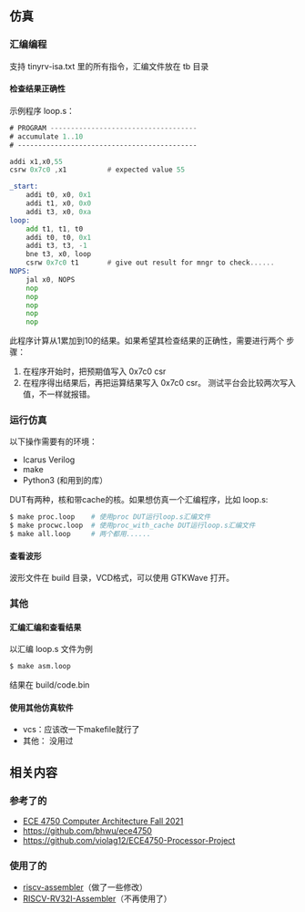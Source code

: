 ## 仿真
### 汇编编程
支持 tinyrv-isa.txt 里的所有指令，汇编文件放在 tb 目录

#### 检查结果正确性
示例程序 loop.s：
```asm
# PROGRAM ------------------------------------
# accumulate 1..10
# --------------------------------------------

addi x1,x0,55
csrw 0x7c0 ,x1          # expected value 55

_start:
    addi t0, x0, 0x1
    addi t1, x0, 0x0
    addi t3, x0, 0xa
loop:
    add t1, t1, t0
    addi t0, t0, 0x1
    addi t3, t3, -1
    bne t3, x0, loop
    csrw 0x7c0 t1       # give out result for mngr to check......
NOPS:
    jal x0, NOPS
    nop
    nop
    nop
    nop
    nop

```
此程序计算从1累加到10的结果。如果希望其检查结果的正确性，需要进行两个
步骤：
1. 在程序开始时，把预期值写入 0x7c0 csr
2. 在程序得出结果后，再把运算结果写入 0x7c0 csr。
测试平台会比较两次写入值，不一样就报错。

### 运行仿真
以下操作需要有的环境：
+ Icarus Verilog
+ make
+ Python3 (和用到的库）

DUT有两种，核和带cache的核。如果想仿真一个汇编程序，比如 loop.s:
```bash
$ make proc.loop    # 使用proc DUT运行loop.s汇编文件
$ make procwc.loop  # 使用proc_with_cache DUT运行loop.s汇编文件
$ make all.loop     # 两个都用......
```
#### 查看波形
波形文件在 build 目录，VCD格式，可以使用 GTKWave 打开。

### 其他
#### 汇编汇编和查看结果
以汇编 loop.s 文件为例
```bash
$ make asm.loop
```
结果在 build/code.bin

#### 使用其他仿真软件
+ vcs：应该改一下makefile就行了
+ 其他： 没用过

## 相关内容
### 参考了的
+ [ECE 4750 Computer Architecture
Fall 2021](https://www.csl.cornell.edu/courses/ece4750/index.html)
+ https://github.com/bhwu/ece4750
+ https://github.com/violag12/ECE4750-Processor-Project
### 使用了的
+ [riscv-assembler](https://github.com/kcelebi/riscv-assembler)（做了一些修改）
+ [RISCV-RV32I-Assembler](https://github.com/metastableB/RISCV-RV32I-Assembler)（不再使用了）

